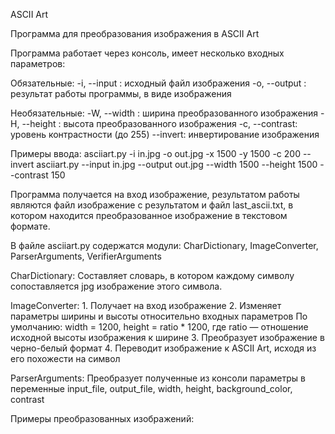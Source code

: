 ASCII Art

Программа для преобразования изображения в ASCII Art

Программа работает через консоль, имеет несколько входных параметров:

Обязательные:
	-i, --input  : исходный файл изображения
	-o, --output : результат работы программы, в виде изображения

Необязательные:
	-W, --width  : ширина преобразованного изображения
	-H, --height : высота преобразованного изображения
	-c, --contrast: уровень контрастности (до 255)
	--invert: инвертирование изображения

Примеры ввода:
	asciiart.py -i in.jpg -o out.jpg -x 1500 -y 1500 -c 200 --invert
	asciiart.py --input in.jpg --output out.jpg --width 1500 --height 1500 --contrast 150

Программа получается на вход изображение, результатом работы являются файл изображение с результатом и файл last_ascii.txt, в котором находится преобразованное изображение в текстовом формате.

В файле asciiart.py содержатся модули: CharDictionary, ImageConverter, ParserArguments, VerifierArguments

CharDictionary:
	Составляет словарь, в котором каждому символу сопоставляется jpg изображение этого символа.

ImageConverter:
	1. Получает на вход изображение
	2. Изменяет параметры ширины и высоты относительно входных параметров
		По умолчанию: width = 1200, 
			      height = ratio * 1200, где ratio — отношение исходной высоты изображения к ширине
	3. Преобразует изображение в черно-белый формат
	4. Переводит изображение к ASCII Art, исходя из его похожести на символ

ParserArguments:
	Преобразует полученные из консоли параметры в переменные 
		input_file, output_file, width, height, background_color, contrast
	
Примеры преобразованных изображений:




























